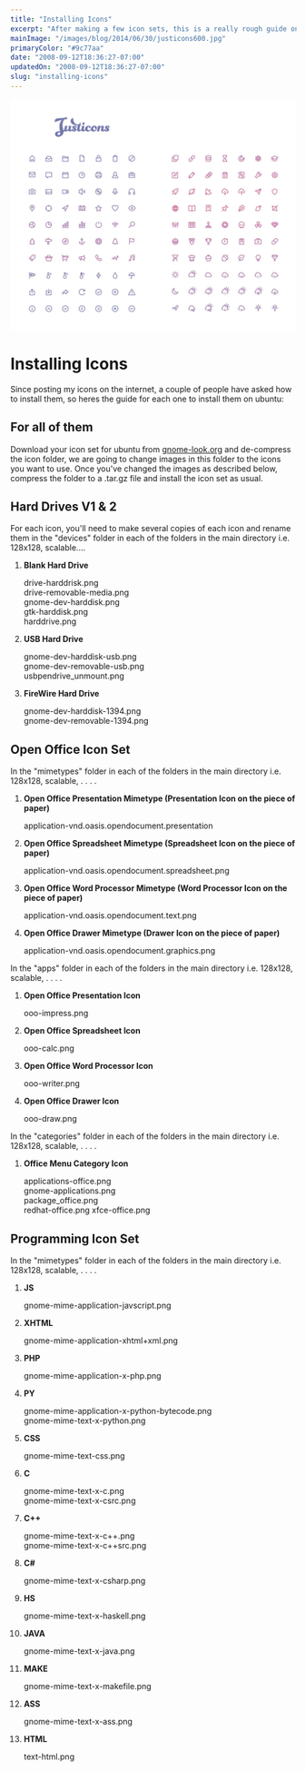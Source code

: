 ```yaml
---
title: "Installing Icons"
excerpt: "After making a few icon sets, this is a really rough guide on how to install them into existing icon packs for Ubuntu."
mainImage: "/images/blog/2014/06/30/justicons600.jpg"
primaryColor: "#9c77aa"
date: "2008-09-12T18:36:27-07:00"
updatedOn: "2008-09-12T18:36:27-07:00"
slug: "installing-icons"
---
```

![Key art for blog post "Installing Icons "](/images/blog/2014/06/30/justicons600.jpg)

# Installing Icons

Since posting my icons on the internet, a couple of people have asked how to install them, so heres the guide for each one to install them on ubuntu:

## For all of them

Download your icon set for ubuntu from [gnome-look.org](http://www.gnome-look.org/) and de-compress the icon folder, we are going to change images in this folder to the icons you want to use. Once you've changed the images as described below, compress the folder to a .tar.gz file and install the icon set as usual.

## Hard Drives V1 & 2

For each icon, you'll need to make several copies of each icon and rename them in the "devices" folder in each of the folders in the main directory i.e. 128x128, scalable....

  1.  **Blank Hard Drive**

      drive-harddrisk.png<br />
      drive-removable-media.png<br />
      gnome-dev-harddisk.png<br />
      gtk-harddisk.png<br />
      harddrive.png

  2.  **USB Hard Drive**

      gnome-dev-harddisk-usb.png<br />
      gnome-dev-removable-usb.png<br />
      usbpendrive_unmount.png<br />

  3.  **FireWire Hard Drive**

      gnome-dev-harddisk-1394.png<br />
      gnome-dev-removable-1394.png

## Open Office Icon Set

In the "mimetypes" folder in each of the folders in the main directory i.e. 128x128, scalable, . . . .

  1.  **Open Office Presentation Mimetype (Presentation Icon on the piece of paper)**

      application-vnd.oasis.opendocument.presentation

  2.  **Open Office Spreadsheet Mimetype (Spreadsheet Icon on the piece of paper)**

      application-vnd.oasis.opendocument.spreadsheet.png

  3.  **Open Office Word Processor Mimetype (Word Processor Icon on the piece of paper)**

      application-vnd.oasis.opendocument.text.png

  4.  **Open Office Drawer Mimetype (Drawer Icon on the piece of paper)**

      application-vnd.oasis.opendocument.graphics.png

In the "apps" folder in each of the folders in the main directory i.e. 128x128, scalable, . . . .

  1.  **Open Office Presentation Icon**

      ooo-impress.png

  2.  **Open Office Spreadsheet Icon**

      ooo-calc.png

  3.  **Open Office Word Processor Icon**

      ooo-writer.png

  4.  **Open Office Drawer Icon**

      ooo-draw.png

In the "categories" folder in each of the folders in the main directory i.e. 128x128, scalable, . . . .

  1.  **Office Menu Category Icon**

      applications-office.png<br />
      gnome-applications.png<br />
      package_office.png<br />
      redhat-office.png xfce-office.png

## Programming Icon Set

In the "mimetypes" folder in each of the folders in the main directory i.e. 128x128, scalable, . . . .

  1.  **JS**

      gnome-mime-application-javscript.png

  2.  **XHTML**

      gnome-mime-application-xhtml+xml.png

  3.  **PHP**

      gnome-mime-application-x-php.png

  4.  **PY**

      gnome-mime-application-x-python-bytecode.png<br />
      gnome-mime-text-x-python.png

  5.  **CSS**

      gnome-mime-text-css.png

  6.  **C**

      gnome-mime-text-x-c.png<br />
      gnome-mime-text-x-csrc.png

  7.  **C++**

      gnome-mime-text-x-c++.png<br />
      gnome-mime-text-x-c++src.png

  8.  **C#**

      gnome-mime-text-x-csharp.png

  9.  **HS**

      gnome-mime-text-x-haskell.png

  10. **JAVA**

      gnome-mime-text-x-java.png

  11. **MAKE**

      gnome-mime-text-x-makefile.png

  12. **ASS**

      gnome-mime-text-x-ass.png

  13. **HTML**

      text-html.png
